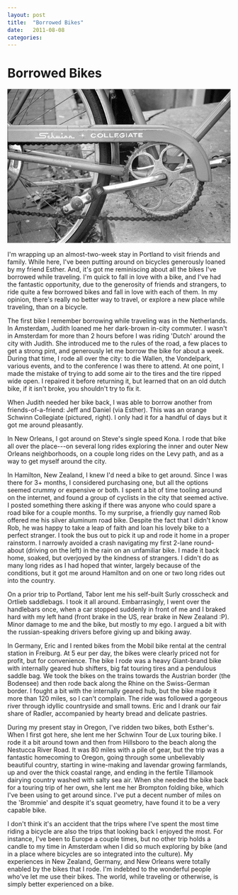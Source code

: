 ```yaml
---
layout: post
title:  "Borrowed Bikes"
date:   2011-08-08
categories:
---
```

# Borrowed Bikes

![Bike](/images/bike.jpg)

I'm wrapping up an almost-two-week stay in Portland to visit friends and family. While here, I've been putting around on bicycles generously loaned by my friend Esther. And, it's got me reminiscing about all the bikes I've borrowed while traveling. I'm quick to fall in love with a bike, and I've had the fantastic opportunity, due to the generosity of friends and strangers, to ride quite a few borrowed bikes and fall in love with each of them. In my opinion, there's really no better way to travel, or explore a new place while traveling, than on a bicycle.

The first bike I remember borrowing while traveling was in the Netherlands. In Amsterdam, Judith loaned me her dark-brown in-city commuter. I wasn't in Amsterdam for more than 2 hours before I was riding 'Dutch' around the city with Judith. She introduced me to the rules of the road, a few places to get a strong pint, and generously let me borrow the bike for about a week. During that time, I rode all over the city: to die Wallen, the Vondelpark, various events, and to the conference I was there to attend. At one point, I made the mistake of trying to add some air to the tires and the tire ripped wide open. I repaired it before returning it, but learned that on an old dutch bike, if it isn't broke, you shouldn't try to fix it.

When Judith needed her bike back, I was able to borrow another from friends-of-a-friend: Jeff and Daniel (via Esther). This was an orange Schwinn Collegiate (pictured, right). I only had it for a handful of days but it got me around pleasantly. 

In New Orleans, I got around on Steve's single speed Kona. I rode that bike all over the place---on several long rides exploring the inner and outer New Orleans neighborhoods, on a couple long rides on the Levy path, and as a way to get myself around the city. 

In Hamilton, New Zealand, I knew I'd need a bike to get around. Since I was there for 3+ months, I considered purchasing one, but all the options seemed crummy or expensive or both. I spent a bit of time tooling around on the internet, and found a group of cyclists in the city that seemed active. I posted something there asking if there was anyone who could spare a road bike for a couple months. To my surprise, a friendly guy named Rob offered me his silver aluminum road bike. Despite the fact that I didn't know Rob, he was happy to take a leap of faith and loan his lovely bike to a perfect stranger. I took the bus out to pick it up and rode it home in a proper rainstorm. I narrowly avoided a crash navigating my first 2-lane round-about (driving on the left) in the rain on an unfamiliar bike. I made it back home, soaked, but overjoyed by the kindness of strangers. I didn't do as many long rides as I had hoped that winter, largely because of the conditions, but it got me around Hamilton and on one or two long rides out into the country.

On a prior trip to Portland, Tabor lent me his self-built Surly crosscheck and Ortlieb saddlebags. I took it all around. Embarrasingly, I went over the handlebars once, when a car stopped suddenly in front of me and I braked hard with my left hand (front brake in the US, rear brake in New Zealand :P). Minor damage to me and the bike, but mostly to my ego. I argued a bit with the russian-speaking drivers before giving up and biking away. 

In Germany, Eric and I rented bikes from the Mobil bike rental at the central station in Freiburg. At 5 eur per day, the bikes were clearly priced not for profit, but for convenience. The bike I rode was a heavy Giant-brand bike with internally geared hub shifters, big fat touring tires and a pendulous saddle bag. We took the bikes on the trains towards the Austrian border (the Bodensee) and then rode back along the Rhine on the Swiss-German border. I fought a bit with the internally geared hub, but the bike made it more than 120 miles, so I can't complain. The ride was followed a gorgeous river through idyllic countryside and small towns. Eric and I drank our fair share of Radler, accompanied by hearty bread and delicate pastries.

During my present stay in Oregon, I've ridden two bikes, both Esther's. When I first got here, she lent me her Schwinn Tour de Lux touring bike. I rode it a bit around town and then from Hillsboro to the beach along the Nestucca River Road. It was 80 miles with a pile of gear, but the trip was a fantastic homecoming to Oregon, going through some unbelievably beautiful country, starting in wine-making and lavendar growing farmlands, up and over the thick coastal range, and ending in the fertile Tillamook dairying country washed with salty sea air. When she needed the bike back for a touring trip of her own, she lent me her Brompton folding bike, which I've been using to get around since. I've put a decent number of miles on the 'Brommie' and despite it's squat geometry, have found it to be a very capable bike.

I don't think it's an accident that the trips where I've spent the most time riding a bicycle are also the trips that looking back I enjoyed the most. For instance, I've been to Europe a couple times, but no other trip holds a candle to my time in Amsterdam when I did so much exploring by bike (and in a place where bicycles are so integrated into the culture). My experiences in New Zealand, Germany, and New Orleans were totally enabled by the bikes that I rode. I'm indebted to the wonderful people who've let me use their bikes. The world, while traveling or otherwise, is simply better experienced on a bike.
